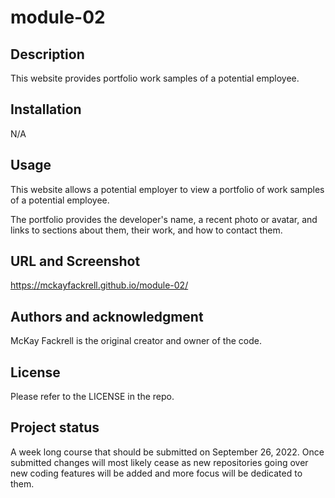 # module-02
## Description
This website provides portfolio work samples of a potential employee. 

## Installation
N/A

## Usage
 This website allows a potential employer to view a portfolio of work samples of a potential employee. 

 The portfolio provides the developer's name, a recent photo or avatar, and links to sections about them, their work, and how to contact them.

## URL and Screenshot
https://mckayfackrell.github.io/module-02/

## Authors and acknowledgment
McKay Fackrell is the original creator and owner of the code.

## License
Please refer to the LICENSE in the repo.

## Project status
A week long course that should be submitted on September 26, 2022. Once submitted changes will most likely cease as new repositories going over new coding features will be added and more focus will be dedicated to them.
